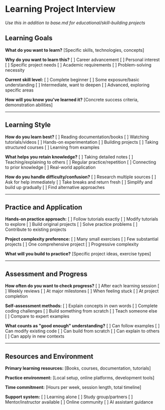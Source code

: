 # Learning Project Interview

*Use this in addition to base.md for educational/skill-building projects*

## Learning Goals

**What do you want to learn?**
[Specific skills, technologies, concepts]

**Why do you want to learn this?**
[ ] Career advancement
[ ] Personal interest
[ ] Specific project needs
[ ] Academic requirements
[ ] Problem-solving necessity

**Current skill level:**
[ ] Complete beginner
[ ] Some exposure/basic understanding
[ ] Intermediate, want to deepen
[ ] Advanced, exploring specific areas

**How will you know you've learned it?**
[Concrete success criteria, demonstration abilities]

---

## Learning Style

**How do you learn best?**
[ ] Reading documentation/books
[ ] Watching tutorials/videos
[ ] Hands-on experimentation
[ ] Building projects
[ ] Taking structured courses
[ ] Learning from examples

**What helps you retain knowledge?**
[ ] Taking detailed notes
[ ] Teaching/explaining to others
[ ] Regular practice/repetition
[ ] Connecting to prior knowledge
[ ] Real-world application

**How do you handle difficulty/confusion?**
[ ] Research multiple sources
[ ] Ask for help immediately
[ ] Take breaks and return fresh
[ ] Simplify and build up gradually
[ ] Find alternative approaches

---

## Practice and Application

**Hands-on practice approach:**
[ ] Follow tutorials exactly
[ ] Modify tutorials to explore
[ ] Build original projects
[ ] Solve practice problems
[ ] Contribute to existing projects

**Project complexity preference:**
[ ] Many small exercises
[ ] Few substantial projects
[ ] One comprehensive project
[ ] Progressive complexity

**What will you build to practice?**
[Specific project ideas, exercise types]

---

## Assessment and Progress

**How often do you want to check progress?**
[ ] After each learning session
[ ] Weekly reviews
[ ] At major milestones
[ ] When feeling stuck
[ ] At project completion

**Self-assessment methods:**
[ ] Explain concepts in own words
[ ] Complete coding challenges
[ ] Build something from scratch
[ ] Teach someone else
[ ] Compare to expert examples

**What counts as "good enough" understanding?**
[ ] Can follow examples
[ ] Can modify existing code
[ ] Can build from scratch
[ ] Can explain to others
[ ] Can apply in new contexts

---

## Resources and Environment

**Primary learning resources:**
[Books, courses, documentation, tutorials]

**Practice environment:**
[Local setup, online platforms, development tools]

**Time commitment:**
[Hours per week, session length, total timeline]

**Support system:**
[ ] Learning alone
[ ] Study group/partners
[ ] Mentor/instructor available
[ ] Online community
[ ] AI assistant guidance